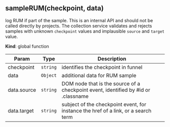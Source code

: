 <a name="sampleRUM"></a>

## sampleRUM(checkpoint, data)
log RUM if part of the sample. This is an internal API and should not be called directly by projects. The collection service validates and rejects
samples with unknown `checkpoint` values and implausible `source` and `target` value.

**Kind**: global function  

| Param | Type | Description |
| --- | --- | --- |
| checkpoint | <code>string</code> | identifies the checkpoint in funnel |
| data | <code>Object</code> | additional data for RUM sample |
| data.source | <code>string</code> | DOM node that is the source of a checkpoint event, identified by #id or .classname |
| data.target | <code>string</code> | subject of the checkpoint event, for instance the href of a link, or a search term |

